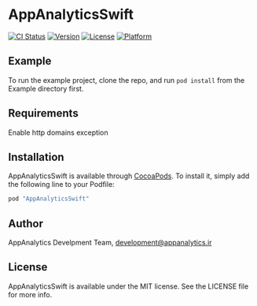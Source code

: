 # AppAnalyticsSwift

[![CI Status](http://img.shields.io/travis/AppAnalyticsSwift/AppAnalyticsSwift.svg?style=flat)](https://travis-ci.org/AppAnalytics/AppAnalyticsSwift)
[![Version](https://img.shields.io/cocoapods/v/AppAnalyticsSwift.svg?style=flat)](http://cocoapods.org/pods/AppAnalyticsSwift)
[![License](https://img.shields.io/cocoapods/l/AppAnalyticsSwift.svg?style=flat)](http://cocoapods.org/pods/AppAnalyticsSwift)
[![Platform](https://img.shields.io/cocoapods/p/AppAnalyticsSwift.svg?style=flat)](http://cocoapods.org/pods/AppAnalyticsSwift)

## Example

To run the example project, clone the repo, and run `pod install` from the Example directory first.

## Requirements
Enable http domains exception

## Installation

AppAnalyticsSwift is available through [CocoaPods](http://cocoapods.org). To install
it, simply add the following line to your Podfile:

```ruby
pod "AppAnalyticsSwift"
```

## Author

AppAnalytics Develpment Team, development@appanalytics.ir

## License

AppAnalyticsSwift is available under the MIT license. See the LICENSE file for more info.
